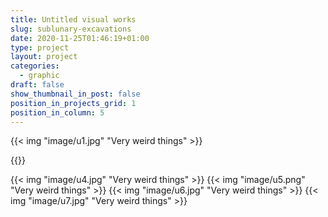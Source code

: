 ```yaml
---
title: Untitled visual works
slug: sublunary-excavations
date: 2020-11-25T01:46:19+01:00
type: project
layout: project
categories:
  - graphic
draft: false
show_thumbnail_in_post: false
position_in_projects_grid: 1
position_in_column: 5
---
```


{{< img "image/u1.jpg" "Very weird things" >}}

{{<diptych src1="image/u2a.jpg" caption1="a" src2="image/u2b.jpg" caption2="b" render_captions="true">}}

{{< img "image/u4.jpg" "Very weird things" >}}
{{< img "image/u5.png" "Very weird things" >}}
{{< img "image/u6.jpg" "Very weird things" >}}
{{< img "image/u7.jpg" "Very weird things" >}}
